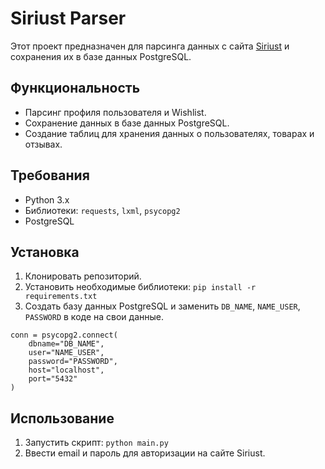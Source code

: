 # Siriust Parser
Этот проект предназначен для парсинга данных с сайта [Siriust](https://siriust.ru/) и сохранения их в базе данных PostgreSQL.

## Функциональность
- Парсинг профиля пользователя и Wishlist.
- Сохранение данных в базе данных PostgreSQL.
- Создание таблиц для хранения данных о пользователях, товарах и отзывах.

## Требования
- Python 3.x
- Библиотеки: `requests`, `lxml`, `psycopg2`
- PostgreSQL

## Установка
1. Клонировать репозиторий.
2. Установить необходимые библиотеки: `pip install -r requirements.txt`
3. Создать базу данных PostgreSQL и заменить `DB_NAME`, `NAME_USER`, `PASSWORD` в коде на свои данные.
```commandline
conn = psycopg2.connect(
    dbname="DB_NAME",
    user="NAME_USER",  
    password="PASSWORD",  
    host="localhost",
    port="5432"
)

```

## Использование
1. Запустить скрипт: `python main.py`
2. Ввести email и пароль для авторизации на сайте Siriust.

